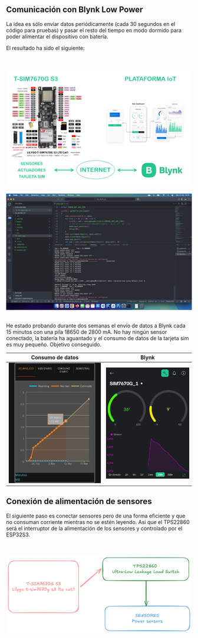 ## Comunicación con Blynk Low Power 

La idea es sólo enviar datos periódicamente (cada 30 segundos en el código para pruebas) y pasar el resto del tiempo en modo dormido para poder alimentar el dispositivo con batería.

El resultado ha sido el siguiente:

<br><br>
![result_esq](docs/result_esq.png)
<br><br>
![result_on](docs/result_lp.png)
<br><br>

He estado probando durante dos semanas el envío de datos a Blynk cada 15 minutos con una pila 18650 de 2800 mA. No hay ningún sensor conectado, la batería ha aguantado y el consumo de datos de la tarjeta sim es muy pequeño. Objetivo conseguido. 


| Consumo de datos | Blynk |
|----------|----------|
| ![](docs/Screenshot_1.jpg) | ![](docs/Screenshot_2.jpg) |


## Conexión de alimentación de sensores 

El siguiente paso es conectar sensores pero de una forma eficiente y que no consuman corriente mientras no se estén leyendo. Asi que el TPS22860 será el interruptor de la alimentación de los sensores y controlado por el ESP32S3. 

<br><br>
![result_esq](docs/esq_ali_sen.png)
<br><br>

